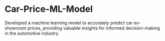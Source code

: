 # Car-Price-ML-Model
Developed a machine learning model to accurately predict car ex-showroom prices, providing valuable insights for informed decision-making in the automotive industry.
